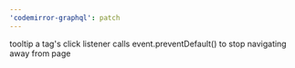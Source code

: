```yaml
---
'codemirror-graphql': patch
---
```


tooltip a tag's click listener calls event.preventDefault() to stop navigating away from page
